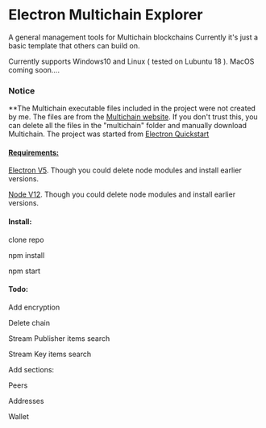    <h1>Electron Multichain Explorer</h1>
A general management tools for Multichain blockchains
Currently it's just a basic template that others can build on.

Currently supports Windows10 and Linux ( tested on Lubuntu 18 ). MacOS coming soon....

<h3>Notice</h3>

<p>
        **The Multichain executable files included in the project were not created by me.
        The files are from the <a href="https://www.multichain.com/download-install/" target="blank">Multichain website</a>.
        If you don't trust this, you can delete all the files in the "multichain" folder and manually download
        Multichain.
        The project was started from <a href="https://github.com/electron/electron-quick-start" target="blank">Electron Quickstart
</p>

<h4>
    Requirements:
</h4>

<a href="https://electronjs.org/docs" target="blank">Electron V5</a>. Though you could delete node modules and install earlier versions.

<a href="https://nodejs.org/en/" target="blank">Node V12</a>. Though you could delete node modules and install earlier versions.


<h4>Install: </h4>

clone repo

npm install

npm start



<h4>Todo: </h4>

Add encryption 

Delete chain

Stream Publisher items search

Stream Key items search

Add sections:

  Peers
  
  Addresses
  
  Wallet
  
